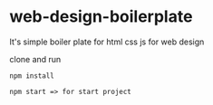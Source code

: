 # web-design-boilerplate
It's simple boiler plate for html css js for web design


clone and run
```
npm install 
```
```
npm start => for start project
```
